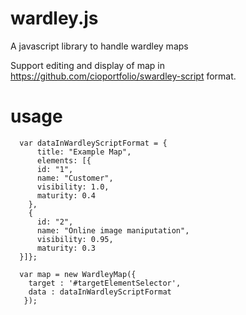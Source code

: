 # wardley.js

  A javascript library to handle wardley maps

  Support editing and display of map in https://github.com/cioportfolio/swardley-script format.
  
 # usage
 
      var dataInWardleyScriptFormat = {
	      title: "Example Map",
	      elements: [{
          id: "1",
          name: "Customer",
          visibility: 1.0,
          maturity: 0.4
        },
        {
          id: "2",
          name: "Online image maniputation",
          visibility: 0.95,
          maturity: 0.3
      }]};
      
      var map = new WardleyMap({
        target : '#targetElementSelector',
        data : dataInWardleyScriptFormat
       });
